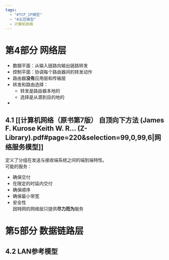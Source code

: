 ```yaml
---
tags:
  - "#TCP_IP模型"
  - "#五层模型"
  - 计算机网络
---
```

# 第4部分 网络层  
* 数据平面：从输入链路向输出链路转发  
* 控制平面：协调每个路由器间的转发动作  
* 路由器**没有**应用层和传输层  
* 转发和路由选择：
	* 转发是路由器本地的  
	* 选择是从源到目的地的  
* 
## 4.1 [[计算机网络（原书第7版） 自顶向下方法 (James F. Kurose Keith W. R... (Z-Library).pdf#page=220&selection=99,0,99,6|网络服务模型]]    
定义了分组在发送与接收端系统之间的端到端特性。  
可能的服务：
* 确保交付  
* 在限定的时延内交付  
* 确保顺序  
* 确保最小带宽  
* 安全性  
因特网的网络层只提供**尽力而为**服务  

# 第5部分 数据链路层  
## 4.2 LAN参考模型





